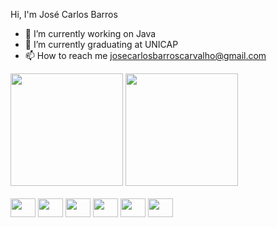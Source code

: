 Hi, I'm José Carlos Barros

- 🔭 I’m currently working on Java
- 🌱 I’m currently graduating at UNICAP
- 📫 How to reach me josecarlosbarroscarvalho@gmail.com

<div>
    <a href="https://github.com/jcbarros24"></a>
    <img height="180em" src="https://github-readme-stats.vercel.app/api?username=jcbarros24&theme=dracula&show_icons=true&hide_border=false&count_private=false"/>
    <img height="180em" src="https://github-readme-stats.vercel.app/api/top-langs/?username=jcbarros24&theme=dracula&show_icons=true&hide_border=false&layout=compact"/>
</div>

<br>

<div style="display: inline-block;">
    <img align="center" height="30" width="40" src="https://cdn.jsdelivr.net/gh/devicons/devicon@latest/icons/java/java-original.svg" /
    > 
    <img align="center" height="30" width="40"src="https://cdn.jsdelivr.net/gh/devicons/devicon@latest/icons/html5/html5-original.svg" />          
    <img align="center" height="30" width="40"src="https://cdn.jsdelivr.net/gh/devicons/devicon@latest/icons/css3/css3-original.svg" /
    > 
    <img align="center" height="30" width="40"src="https://cdn.jsdelivr.net/gh/devicons/devicon@latest/icons/javascript/javascript-original.svg" /
    >  
    <img align="center" height="30" width="40"src="https://cdn.jsdelivr.net/gh/devicons/devicon@latest/icons/typescript/typescript-original.svg" /
    >  
    <img align="center" height="30" width="40"src="https://cdn.jsdelivr.net/gh/devicons/devicon@latest/icons/spring/spring-original.svg" /
    >

</div>
